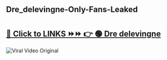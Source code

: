 
 ## Dre_delevingne-Only-Fans-Leaked

# <h2><a href="https://clipsfans.com/Dre_delevingne&ref=git">🔗 Click to LINKS ⏩⏩ 👉 🟢 Dre delevingne </a></h2>

<a href="https://clipsfans.com/Dre_delevingne&ref=git" rel="nofollow" data-target="animated-image.originalLink"><img src="https://i.ibb.co.com/xMMVF88/686577567.gif" alt="Viral Video Original" style="max-width: 100%; display: inline-block;" data-target="animated-image.originalImage"></a>
